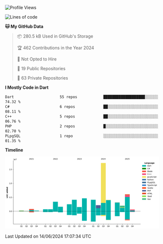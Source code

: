 <!--START_SECTION:waka-->
![Profile Views](http://img.shields.io/badge/Profile%20Views-89-blue)

![Lines of code](https://img.shields.io/badge/From%20Hello%20World%20I%27ve%20Written-25.9%20million%20lines%20of%20code-blue)

**🐱 My GitHub Data** 

> 📦 280.5 kB Used in GitHub's Storage 
 > 
> 🏆 462 Contributions in the Year 2024
 > 
> 🚫 Not Opted to Hire
 > 
> 📜 19 Public Repositories 
 > 
> 🔑 63 Private Repositories 
 > 
**I Mostly Code in Dart** 

```text
Dart                     55 repos            ███████████████████░░░░░░   74.32 % 
C#                       6 repos             ██░░░░░░░░░░░░░░░░░░░░░░░   08.11 % 
C++                      5 repos             ██░░░░░░░░░░░░░░░░░░░░░░░   06.76 % 
PHP                      2 repos             █░░░░░░░░░░░░░░░░░░░░░░░░   02.70 % 
PLpgSQL                  1 repo              ░░░░░░░░░░░░░░░░░░░░░░░░░   01.35 % 
```



**Timeline**

![Lines of Code chart](https://raw.githubusercontent.com/pckimlong/pckimlong/main/assets/bar_graph.png)


 Last Updated on 14/06/2024 17:07:34 UTC
<!--END_SECTION:waka-->

<!---
PochKimlong/PochKimlong is a ✨ special ✨ repository because its `README.md` (this file) appears on your GitHub profile.
You can click the Preview link to take a look at your changes.
--->
